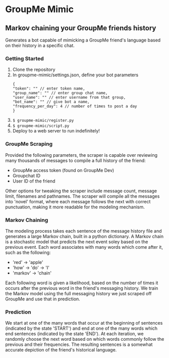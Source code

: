# GroupMe Mimic

## Markov chaining your GroupMe friends history

Generates a bot capable of mimicking a GroupMe friend's language based on their history in a specific chat.

### Getting Started

1. Clone the repository
2. In groupme-mimic/settings.json, define your bot parameters
    ```
    {
    "token": "" // enter token name,
    "group_name": "" // enter group chat name,
    "user_name": "" // enter username from that group,
    "bot_name": "" // give bot a name,
    "frequency_per_day": 4 // number of times to post a day
    }
    ```
3. `$ groupme-mimic/register.py`
4. `$ groupme-mimic/script.py`
5. Deploy to a web server to run indefinitely!
### GroupMe Scraping

Provided the following parameters, the scraper is capable over reviewing many thousands of messages to compile a full history of the friend:
- GroupMe access token (found on GroupMe Dev)
- Groupchat ID
- User ID of the friend

Other options for tweaking the scraper include message count, message limit, filenames and pathnames.
The scraper will compile all the messages into 'novel' format, where each message follows the next with correct punctuation, making it more readable for the modeling mechanism.

### Markov Chaining

The modeling process takes each sentence of the message history file and generates a large Markov chain, built in a python dictionary. A Markov chain is a stochastic model that predicts the next event soley based on the previous event. Each word associates with many words which come after it, such as the following:
- 'red' -> 'apple'
- 'how' -> 'do' -> 'I'
- 'markov' -> 'chain'

Each following word is given a likelihood, based on the number of times it occurs after the previous word in the friend's messaging history.
We train the Markov model using the full messaging history we just scraped off GroupMe and use that in prediction.

### Prediction

We start at one of the many words that occur at the beginning of sentences (indicated by the state 'START') and end at one of the many words which end sentences (indicated by the state 'END'). At each iteration, we randomly choose the next word based on which words commonly follow the previous and their frequencies. The resulting sentences is a somewhat accurate depiction of the friend's historical language.


